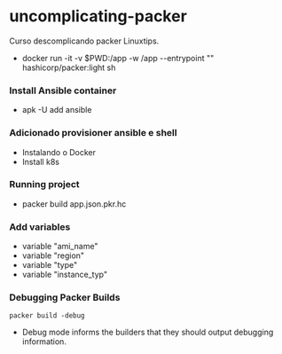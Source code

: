 # uncomplicating-packer
Curso descomplicando packer Linuxtips. 

- docker run -it -v $PWD:/app -w /app --entrypoint "" hashicorp/packer:light sh

### Install Ansible container

- apk -U add ansible

### Adicionado provisioner ansible e shell
- Instalando o Docker
- Install k8s

### Running project
- packer build app.json.pkr.hc

### Add variables
- variable "ami_name"
- variable "region"
- variable "type"
- variable "instance_typ"

### Debugging Packer Builds
```packer build -debug```
- Debug mode informs the builders that they should output debugging information.
